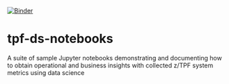 [![Binder](https://mybinder.org/badge_logo.svg)](https://mybinder.org/v2/gh/IBM/tpf-ds-notebooks/initial-notebook?urlpath=lab/tree/intro_cdc_nvpc_analysis.ipynb)

# tpf-ds-notebooks
A suite of sample Jupyter notebooks demonstrating and documenting how to obtain operational and business insights with collected z/TPF system metrics using data science
